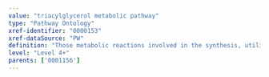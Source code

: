 ```yaml
---
value: "triacylglycerol metabolic pathway"
type: "Pathway Ontology"
xref-identifier: "0000153"
xref-dataSource: "PW"
definition: "Those metabolic reactions involved in the synthesis, utilization and/or degradation of triacylglycerols - esters of glycerols with three fatty acid molecules. Triglycerides are the common form of transport and storage of fatty acids. Esters with one or two fatty acid molecules are metabolic intermediates present in small amounts."
level: "Level 4+"
parents: ['0001156']
---
```

